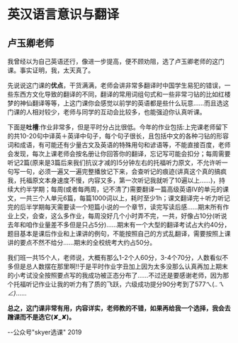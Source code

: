 # 英汉语言意识与翻译

## 卢玉卿老师

我曾经以为自己英语还行，像进一步提高，便不顾劝阻，选了卢玉卿老师的这门课。事实证明，我，太天真了。

先说说这门课的**优点**，干货满满，老师会讲非常多翻译时中国学生易犯的错误，一些东西方文化导致的翻译的不同，翻译的常用词组句式和一些非常刁钻的比如红楼梦的神仙翻译等等，上这门课你会感觉以前学的英语都是些什么玩意……而且选这门课的人相对较少，老师与同学的互动会比较多，也能强迫你认真听课。

下面是**吐槽**:作业非常多，但是平时分占比很低。今年的作业包括:上完课老师留下的共10-20句中译英＋英译中句子，每个句子很长，且包括中文的各种刁钻的形容词和成语，有可能还有少量古文及英语的特殊用句和谚语等，不能直接百度，老师会发现，每次上课老师会按名册让你回答你的翻译，忘记写可能会扣分；每周需要听记2篇(原来是3篇后来我们抗议才减的)5分钟左右的托福听力原文，不允许听一句写一句，必须一遍又一遍完整播放记下来，会查听记的痕迹(讲真这个真的搞疯我，托福原文本身速度不慢，内容又多，第一次听记我就听了10遍以上……)，持续大约半学期；每周(或者每两周，记不清了)需要翻译一篇高级英语IV的单元的课文，一共三个人单元6篇，每篇1000词以上，耗时至少1h；课文翻译完＋听力听记完的后半学期每天需要读一个短篇小说的一个章节，读完写读后感……期末所有作业上交，会查，这么多作业，每周没好几个小时弄不完，一共，好像占10分(听说去年和咱作业量差不多但是只占5分)……期末有一个大型的翻译考试占大约40分，题目基本是课后作业和上课讲的例句，不能按照自己的方式乱翻译，需要按照上课讲的要点不然不给分……期末的全校统考大约占50分。

我们班一共15个人，老师说，大概有那么1-2个人60分，3-4个70分，人数看似不多但是总人数摆在那里啊!!于是平时作业字丑加上因为太多没那么认真再加上期末的小考试没全按照要点写的我成功被正态分布了……不过还是要感谢老师，因为那个托福听记作业让我的听力有了质的飞跃，六级成功提分90分考到了577ㄟ(._.ㄟ∠)_……

**总之，这门课非常有用，内容详实，老师教的不错，如果再给我一个选择，我会去蹭课而不是选它(✘_✘)。**

--公众号"skyer选课" 2019